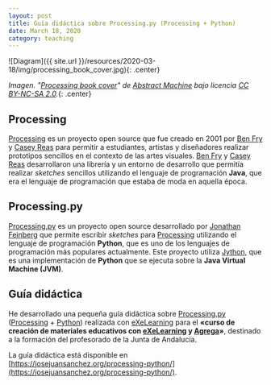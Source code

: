 ```yaml
---
layout: post
title: Guía didáctica sobre Processing.py (Processing + Python)
date: March 18, 2020
category: teaching
---
```


![Diagram]({{ site.url }}/resources/2020-03-18/img/processing_book_cover.jpg){: .center}

*Imagen. "[Processing book cover][9]" de [Abstract Machine][10] bajo licencia [CC BY-NC-SA 2.0][11].*{: .center}

## Processing

[Processing][0] es un proyecto open source que fue creado en 2001 por [Ben Fry][1] y [Casey Reas][2] para permitir a estudiantes, artistas y diseñadores realizar prototipos sencillos en el contexto de las artes visuales. [Ben Fry][1] y [Casey Reas][2] desarrollaron una librería y un entorno de desarrollo que permitía realizar _sketches_ sencillos utilizando el lenguaje de programación **Java**, que era el lenguaje de programación que estaba de moda en aquella época.

## Processing.py

[Processing.py][3] es un proyecto open source desarrollado por [Jonathan Feinberg][4] que permite escribir _sketches_ para [Processing][0] utilizando el lenguaje de programación **Python**, que es uno de los lenguajes de programación más populares actualmente. Este proyecto utiliza [Jython][6], que es una implementación de **Python** que se ejecuta sobre la **Java Virtual Machine (JVM)**.

## Guía didáctica

He desarrollado una pequeña guía didáctica sobre [Processing.py][3] ([Processing][0] + [Python][5]) realizada con [eXeLearning][7] para el **«curso de creación de materiales educativos con [eXeLearning][7] y [Agrega][8]»**, destinado a la formación del profesorado de la Junta de Andalucía.

La guía didáctica está disponible en [https://josejuansanchez.org/processing-python/](https://josejuansanchez.org/processing-python/).


[0]: https://processing.org
[1]: https://en.wikipedia.org/wiki/Benjamin_Fry
[2]: https://en.wikipedia.org/wiki/C.E.B._Reas
[3]: http://py.processing.org
[4]: http://mrfeinberg.com
[5]: https://www.python.org
[6]: http://www.jython.org
[7]: https://exelearning.net
[8]: http://agrega.educacion.es/visualizadorcontenidos2/Portada/Portada.do
[9]: https://www.flickr.com/photos/40778055@N00/726955140
[10]: https://www.flickr.com/photos/40778055@N00
[11]: https://creativecommons.org/licenses/by-nc-sa/2.0/?ref=ccsearch&atype=rich